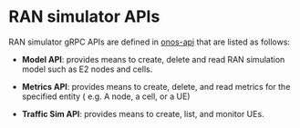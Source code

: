 # RAN simulator APIs

RAN simulator gRPC APIs are defined in [onos-api][onos-api] that are listed as follows:

* **Model API**: provides means to create, delete and read RAN simulation model
  such as E2 nodes and cells.  
  
* **Metrics API**: provides means to create, delete, and read metrics for the specified entity
  ( e.g. A node, a cell, or a UE)

* **Traffic Sim API**: provides means to create, list, and monitor UEs.

[onos-api]: https://github.com/onosproject/onos-api/ 
